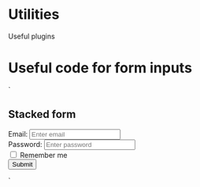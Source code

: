 # Utilities
Useful plugins





# Useful code for form inputs

  `<!DOCTYPE html>
<html lang="en">
<head>
  <title>Bootstrap Example</title>
  <meta charset="utf-8">
  <meta name="viewport" content="width=device-width, initial-scale=1">
  <link rel="stylesheet" href="https://maxcdn.bootstrapcdn.com/bootstrap/4.5.2/css/bootstrap.min.css">
  <script src="https://ajax.googleapis.com/ajax/libs/jquery/3.5.1/jquery.min.js"></script>
  <script src="https://cdnjs.cloudflare.com/ajax/libs/popper.js/1.16.0/umd/popper.min.js"></script>
  <script src="https://maxcdn.bootstrapcdn.com/bootstrap/4.5.2/js/bootstrap.min.js"></script>
  <style>
  .form-control:focus {
  border-color: #4272f5;
  box-shadow: inset 0 0px 0px rgba(0, 0, 0, 0.075), 0 0 0px rgba(255, 0, 0, 0.6);
  border-width:2px;
}
  </style>
</head>
<body>

<div class="container">
  <h2>Stacked form</h2>
  <form action="/action_page.php">
    <div class="form-group">
      <label for="email">Email:</label>
      <input type="email" class="form-control" style="border-radius:8;" id="email" placeholder="Enter email" name="email">
    </div>
    <div class="form-group">
      <label for="pwd">Password:</label>
      <input type="password" class="form-control" id="pwd" placeholder="Enter password" name="pswd">
    </div>
    <div class="form-group form-check">
      <label class="form-check-label">
        <input class="form-check-input" type="checkbox" name="remember"> Remember me
      </label>
    </div>
    <button type="submit" class="btn btn-primary">Submit</button>
  </form>
</div>

</body>
</html>` 


